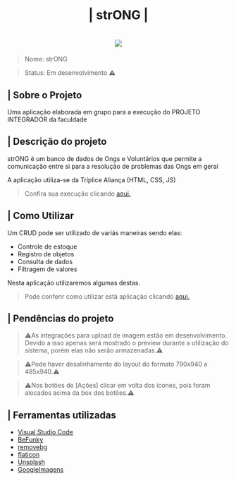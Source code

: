 <h1 align="center">| strONG |</h1>

<h1 align="center"><img src="https://github.com/MichelBNasc/strONG/blob/main/img/icons/strONG_loco.jpg"></h1>

>Nome: strONG

>Status: Em desenvolvimento ⚠️

## | Sobre o Projeto

<p>Uma aplicação elaborada em grupo para a execução do PROJETO INTEGRADOR da faculdade</p>


## | Descrição do projeto

<p>strONG é um banco de dados de Ongs e Voluntários que permite a comunicação entre si para a resolução de problemas das Ongs em geral

<p>A aplicação utiliza-se da Tríplice Aliança (HTML, CSS, JS)</p>

>Confira sua execução clicando [aqui.](https://michelbnasc.github.io/strONG/)

## | Como Utilizar

<p>Um CRUD pode ser utilizado de variás maneiras sendo elas:</p>

+ Controle de estoque
+ Registro de objetos
+ Consulta de dados
+ Filtragem de valores

<p>Nesta aplicação utilizaremos algumas destas.</p>

>Pode conferir como utilizar está aplicação clicando [aqui.](https://github.com/MichelBNasc/strONG/blob/main/README/COMO%20UTILIZAR.md)


## | Pendências do projeto

>⚠️As integrações para upload de imagem estão em desenvolvimento. Devido a isso apenas será mostrado o preview durante a utilização do sistema,
>  porém elas não serão armazenadas.⚠️

>⚠️Pode haver desalinhamento do layout do formato 790x940 a 485x940.⚠️

>⚠️Nos botões de [Ações] clicar em volta dos icones, pois foram alocados acima da box dos botões.⚠️



## | Ferramentas utilizadas

+ [Visual Studio Code](https://code.visualstudio.com/)
+ [BeFunky](https://www.befunky.com/pt/)
+ [removebg](https://www.remove.bg/)
+ [flaticon](https://www.flaticon.com/)
+ [Unsplash](https://unsplash.com/)
+ [GoogleImagens](https://www.google.com.br/imghp?hl=pt-BR&tab=ri&ogbl)


